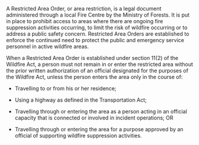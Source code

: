 A Restricted Area Order, or area restriction, is a legal document administered through a local Fire Centre by the Ministry of Forests.
It is put in place to prohibit access to areas where there are ongoing fire suppression activities occurring, to limit the risk of wildfire occurring or to address a public safety concern.
Restricted Area Orders are established to enforce the continued need to protect the public and emergency service personnel in active wildfire areas.

When a Restricted Area Order is established under section 11(2) of the Wildfire Act, a person must not remain in or enter the restricted area without the prior written authorization of an official designated for the purposes of the Wildfire Act, unless the person enters the area only in the course of:

- Travelling to or from his or her residence;

- Using a highway as defined in the Transportation Act;

- Travelling through or entering the area as a person acting in an official capacity that is connected or involved in incident operations; OR

- Travelling through or entering the area for a purpose approved by an official of supporting wildfire suppression activities.
